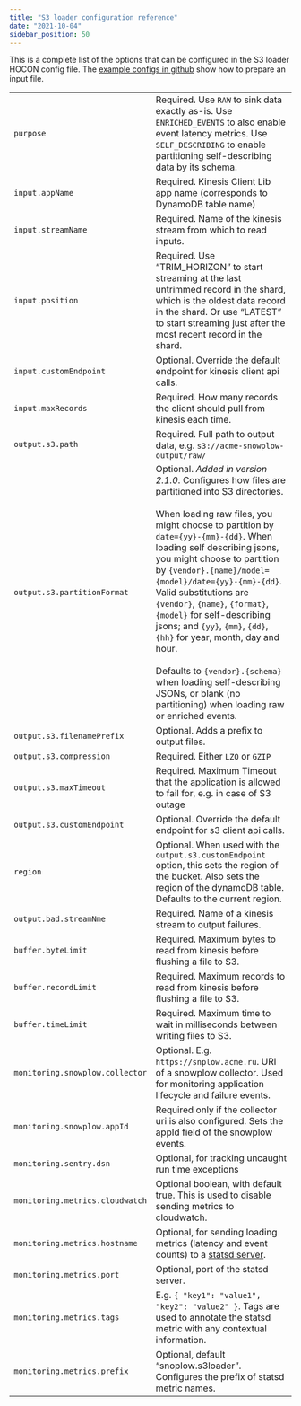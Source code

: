 ```yaml
---
title: "S3 loader configuration reference"
date: "2021-10-04"
sidebar_position: 50
---
```


This is a complete list of the options that can be configured in the S3 loader HOCON config file. The [example configs in github](https://github.com/snowplow/snowplow-s3-loader/tree/master/config) show how to prepare an input file.

<table class="has-fixed-layout"><tbody><tr><td><code>purpose</code></td><td>Required. Use <code>RAW</code> to sink data exactly as-is. Use <code>ENRICHED_EVENTS</code> to also enable event latency metrics. Use <code>SELF_DESCRIBING</code> to enable partitioning self-describing data by its schema.</td></tr><tr><td><code>input.appName</code></td><td>Required. Kinesis Client Lib app name (corresponds to DynamoDB table name)</td></tr><tr><td><code>input.streamName</code></td><td>Required. Name of the kinesis stream from which to read inputs.</td></tr><tr><td><code>input.position</code></td><td>Required. Use “TRIM_HORIZON” to start streaming at the last untrimmed record in the shard, which is the oldest data record in the shard. Or use “LATEST” to start streaming just after the most recent record in the shard.</td></tr><tr><td><code>input.customEndpoint</code></td><td>Optional. Override the default endpoint for kinesis client api calls.</td></tr><tr><td><code>input.maxRecords</code></td><td>Required. How many records the client should pull from kinesis each time.</td></tr><tr><td><code>output.s3.path</code></td><td>Required. Full path to output data, e.g. <code>s3://acme-snowplow-output/raw/</code></td></tr><tr><td><code>output.s3.partitionFormat</code></td><td>Optional. <em>Added in version 2.1.0</em>. Configures how files are partitioned into S3 directories.<br/><br/>When loading raw files, you might choose to partition by <code>date={yy}-{mm}-{dd}</code>. When loading self describing jsons, you might choose to partition by <code>{vendor}.{name}/model={model}/date={yy}-{mm}-{dd}</code>. Valid substitutions are <code>{vendor}</code>, <code>{name}</code>, <code>{format}</code>, <code>{model}</code> for self-describing jsons; and <code>{yy}</code>, <code>{mm}</code>, <code>{dd}</code>, <code>{hh}</code> for year, month, day and hour.<br/><br/>Defaults to <code>{vendor}.{schema}</code> when loading self-describing JSONs, or blank (no partitioning) when loading raw or enriched events.</td></tr><tr><td><code>output.s3.filenamePrefix</code></td><td>Optional. Adds a prefix to output files.</td></tr><tr><td><code>output.s3.compression</code></td><td>Required. Either <code>LZO</code> or <code>GZIP</code></td></tr><tr><td><code>output.s3.maxTimeout</code></td><td>Required. Maximum Timeout that the application is allowed to fail for, e.g. in case of S3 outage</td></tr><tr><td><code>output.s3.customEndpoint</code></td><td>Optional. Override the default endpoint for s3 client api calls.</td></tr><tr><td><code>region</code></td><td>Optional. When used with the <code>output.s3.customEndpoint</code> option, this sets the region of the bucket. Also sets the region of the dynamoDB table. Defaults to the current region.</td></tr><tr><td><code>output.bad.streamNme</code></td><td>Required. Name of a kinesis stream to output failures.</td></tr><tr><td><code>buffer.byteLimit</code></td><td>Required. Maximum bytes to read from kinesis before flushing a file to S3.</td></tr><tr><td><code>buffer.recordLimit</code></td><td>Required. Maximum records to read from kinesis before flushing a file to S3.</td></tr><tr><td><code>buffer.timeLimit</code></td><td>Required. Maximum time to wait in milliseconds between writing files to S3.</td></tr><tr><td><code>monitoring.snowplow.collector</code></td><td>Optional. E.g. <code>https://snplow.acme.ru</code>. URI of a snowplow collector. Used for monitoring application lifecycle and failure events.</td></tr><tr><td><code>monitoring.snowplow.appId</code></td><td>Required only if the collector uri is also configured. Sets the appId field of the snowplow events.</td></tr><tr><td><code>monitoring.sentry.dsn</code></td><td>Optional, for tracking uncaught run time exceptions</td></tr><tr><td><code>monitoring.metrics.cloudwatch</code></td><td>Optional boolean, with default true. This is used to disable sending metrics to cloudwatch.</td></tr><tr><td><code>monitoring.metrics.hostname</code></td><td>Optional, for sending loading metrics (latency and event counts) to a&nbsp;<a href="https://github.com/statsd/statsd">statsd server</a>.</td></tr><tr><td><code>monitoring.metrics.port</code></td><td>Optional, port of the statsd server.</td></tr><tr><td><code>monitoring.metrics.tags</code></td><td>E.g.&nbsp;<code>{ "key1": "value1", "key2": "value2" }</code>. Tags are used to annotate the statsd metric with any contextual information.</td></tr><tr><td><code>monitoring.metrics.prefix</code></td><td>Optional, default “snoplow.s3loader”. Configures the prefix of statsd metric names.</td></tr></tbody></table>
